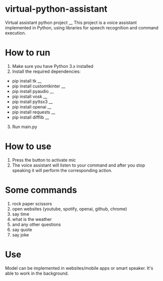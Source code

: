 # virtual-python-assistant
Virtual assistant python project __
This project is a voice assistant implemented in Python, using libraries for speech recognition and command execution.

# How to run
1. Make sure you have Python 3.x installed
2. Install the required dependencies:
- pip install tk __
- pip install customtkinter __
- pip install pyaudio __
- pip install vosk __
- pip install pyttsx3 __
- pip install openai __
- pip install requests __
- pip install difflib __
3. Run main.py

# How to use
1. Press the button to activate mic
2. The voice assistant will listen to your command and after you stop speaking it will perform the corresponding action.

# Some commands
1. rock paper scissors
2. open websites (youtube, spotify, openai, github, chrome)
3. say time
4. what is the weather
5. and any other questions
6. say quote
7. say joke

# Use
Model can be implemented in websites/mobile apps or smart speaker.
It's able to work in the background.
